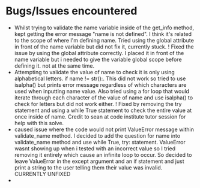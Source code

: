 # Bugs/Issues encountered
- Whilst trying to validate the name variable inside of the get_info method, kept getting the error message "name is not defined". I think it's related to the scope of where I'm defining name. Tried using the global attribute in front of the name variable but did not fix it, currently stuck. ! Fixed the issue by using the global attribute correctly. I placed it in front of the name variable but i needed to give the variable global scope before defining it. not at the same time.
- Attempting to validate the value of name to check it is only using alphabetical letters. if name != str():. This did not work so tried to use isalpha() but prints error message regardless of which characters are used when inputting name value. Also tried using a for loop that would iterate through each character of the value of name and use isalpha() to check for letters but did not work either. ! Fixed by removing the try statement and using a while True statement to check the entire value at once inside of name. Credit to sean at code institute tutor session for help with this solve.
- caused issue where the code would not print ValueError message within validate_name method. I decided to add the question for name into validate_name method and use while True, try: statement. ValueError wasnt showing up when i tested with an incorrect value so I tried removing it entirely which cause an infinite loop to occur. So decided to leave ValueError in the except argument and an if statement and just print a string to the user telling them their value was invalid. CURRENTLY UNFIXED
- 
